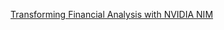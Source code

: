[Transforming Financial Analysis with NVIDIA NIM](https://developer.nvidia.com/blog/transforming-financial-analysis-with-nvidia-nim/)
